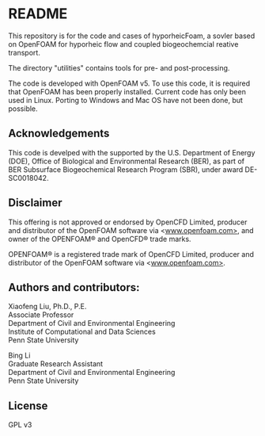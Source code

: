 # README #
This repository is for the code and cases of hyporheicFoam, a sovler based on OpenFOAM for hyporheic flow and coupled biogeochemcial reative transport. 

The directory "utilities" contains tools for pre- and post-processing.

The code is developed with OpenFOAM v5. To use this code, it is required that OpenFOAM has been properly installed. Current code has only been used in Linux. Porting to Windows and Mac OS have not been done, but possible.

## Acknowledgements ##

This code is develped with the supported by the U.S. Department of Energy (DOE), Office of Biological and Environmental Research (BER), as part of BER Subsurface Biogeochemical Research Program (SBR), under award DE-SC0018042. 


## Disclaimer ##
This offering is not approved or endorsed by OpenCFD Limited, producer and distributor of the OpenFOAM software via <www.openfoam.com>, and owner of the OPENFOAM&reg;  and OpenCFD&reg; trade marks.

OPENFOAM&reg; is a registered trade mark of OpenCFD Limited, producer and distributor of the OpenFOAM software via <www.openfoam.com>.

## Authors and contributors: ##
Xiaofeng Liu, Ph.D., P.E.  
Associate Professor  
Department of Civil and Environmental Engineering  
Institute of Computational and Data Sciences  
Penn State University

Bing Li  
Graduate Research Assistant  
Department of Civil and Environmental Engineering  
Penn State University  

## License ##
GPL v3


